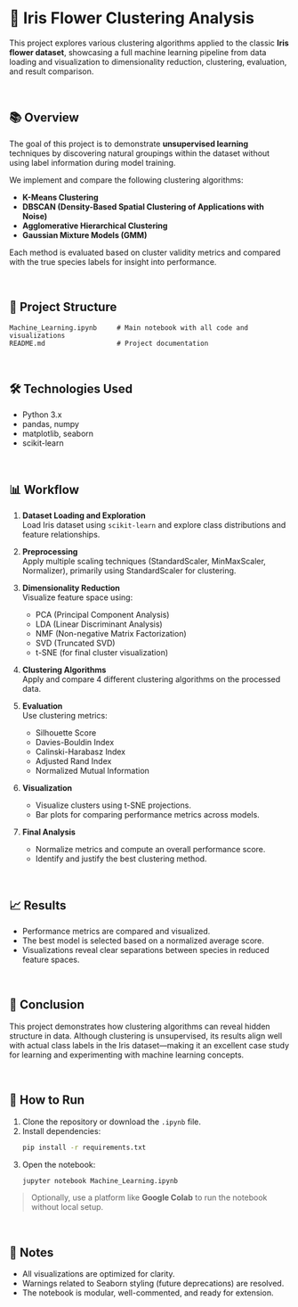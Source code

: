 
# 🌸 Iris Flower Clustering Analysis

This project explores various clustering algorithms applied to the classic **Iris flower dataset**, showcasing a full machine learning pipeline from data loading and visualization to dimensionality reduction, clustering, evaluation, and result comparison.

<br/>

## 📚 Overview

The goal of this project is to demonstrate **unsupervised learning** techniques by discovering natural groupings within the dataset without using label information during model training.

We implement and compare the following clustering algorithms:

- **K-Means Clustering**
- **DBSCAN (Density-Based Spatial Clustering of Applications with Noise)**
- **Agglomerative Hierarchical Clustering**
- **Gaussian Mixture Models (GMM)**

Each method is evaluated based on cluster validity metrics and compared with the true species labels for insight into performance.

<br/>

## 📁 Project Structure

```
Machine_Learning.ipynb     # Main notebook with all code and visualizations
README.md                  # Project documentation
```

<br/>

## 🛠️ Technologies Used

- Python 3.x
- pandas, numpy
- matplotlib, seaborn
- scikit-learn

<br/>

## 📊 Workflow

1. **Dataset Loading and Exploration**  
   Load Iris dataset using `scikit-learn` and explore class distributions and feature relationships.

2. **Preprocessing**  
   Apply multiple scaling techniques (StandardScaler, MinMaxScaler, Normalizer), primarily using StandardScaler for clustering.

3. **Dimensionality Reduction**  
   Visualize feature space using:
   - PCA (Principal Component Analysis)
   - LDA (Linear Discriminant Analysis)
   - NMF (Non-negative Matrix Factorization)
   - SVD (Truncated SVD)
   - t-SNE (for final cluster visualization)

4. **Clustering Algorithms**  
   Apply and compare 4 different clustering algorithms on the processed data.

5. **Evaluation**  
   Use clustering metrics:
   - Silhouette Score
   - Davies-Bouldin Index
   - Calinski-Harabasz Index
   - Adjusted Rand Index
   - Normalized Mutual Information

6. **Visualization**  
   - Visualize clusters using t-SNE projections.
   - Bar plots for comparing performance metrics across models.

7. **Final Analysis**  
   - Normalize metrics and compute an overall performance score.
   - Identify and justify the best clustering method.

<br/>

## 📈 Results

- Performance metrics are compared and visualized.
- The best model is selected based on a normalized average score.
- Visualizations reveal clear separations between species in reduced feature spaces.

<br/>

## 🧠 Conclusion

This project demonstrates how clustering algorithms can reveal hidden structure in data. Although clustering is unsupervised, its results align well with actual class labels in the Iris dataset—making it an excellent case study for learning and experimenting with machine learning concepts.

<br/>

## 🚀 How to Run

1. Clone the repository or download the `.ipynb` file.
2. Install dependencies:
   ```bash
   pip install -r requirements.txt
   ```
3. Open the notebook:
   ```bash
   jupyter notebook Machine_Learning.ipynb
   ```

> Optionally, use a platform like **Google Colab** to run the notebook without local setup.

<br/>

## 📌 Notes

- All visualizations are optimized for clarity.
- Warnings related to Seaborn styling (future deprecations) are resolved.
- The notebook is modular, well-commented, and ready for extension.
